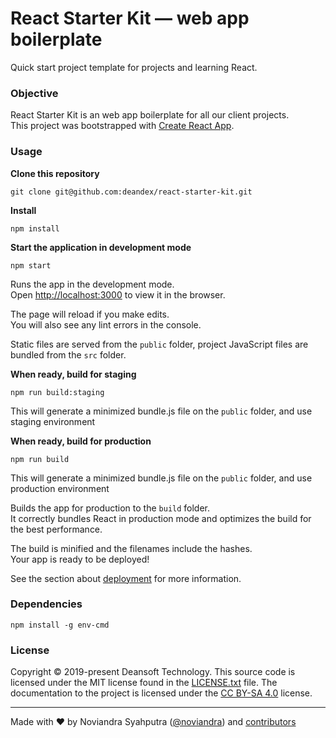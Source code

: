 React Starter Kit — web app boilerplate
=======================================

Quick start project template for projects and learning React.

### Objective

React Starter Kit is an web app boilerplate for all our client projects.<br />
This project was bootstrapped with [Create React App](https://github.com/facebook/create-react-app).

### Usage
**Clone this repository**
```
git clone git@github.com:deandex/react-starter-kit.git
```

**Install**
```
npm install
```

**Start the application in development mode**
```
npm start
```

Runs the app in the development mode.<br />
Open [http://localhost:3000](http://localhost:3000) to view it in the browser.

The page will reload if you make edits.<br />
You will also see any lint errors in the console.

Static files are served from the `public` folder, project JavaScript files are bundled from the `src` folder.

**When ready, build for staging**
```
npm run build:staging
```

This will generate a minimized bundle.js file on the `public` folder, and use staging environment

**When ready, build for production**
```
npm run build
```

This will generate a minimized bundle.js file on the `public` folder, and use production environment

Builds the app for production to the `build` folder.<br />
It correctly bundles React in production mode and optimizes the build for the best performance.

The build is minified and the filenames include the hashes.<br />
Your app is ready to be deployed!

See the section about [deployment](https://facebook.github.io/create-react-app/docs/deployment) for more information.

### Dependencies

```
npm install -g env-cmd
```

### License

Copyright © 2019-present Deansoft Technology. This source code is licensed under the MIT
license found in the [LICENSE.txt](https://github.com/deandex/react-starter-kit/blob/master/LICENSE.txt)
file. The documentation to the project is licensed under the
[CC BY-SA 4.0](http://creativecommons.org/licenses/by-sa/4.0/) license.

---
Made with ♥ by Noviandra Syahputra ([@noviandra](https://twitter.com/noviandra)) and [contributors](https://github.com/deandex/react-starter-kit/graphs/contributors)

[site]: https://www.deansoft-technology.com
[demo]: https://rsk.deansoft-webhost.com

